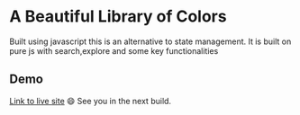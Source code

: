 # A Beautiful Library of Colors

Built using javascript this is an alternative to state management. It is built on pure js with search,explore and some key functionalities

## Demo

[Link to live site](https://saswat689.github.io/color_picker.github.io/) :smile: See you in the next build.

